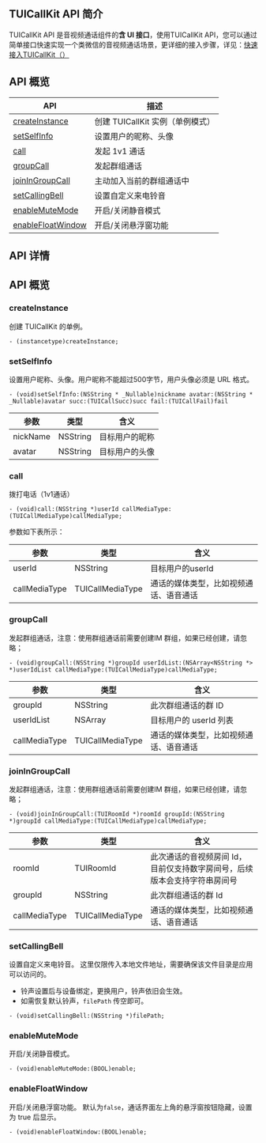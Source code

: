 ## TUICallKit API 简介

TUICallKit API 是音视频通话组件的**含 UI 接口**，使用TUICallKit API，您可以通过简单接口快速实现一个类微信的音视频通话场景，更详细的接入步骤，详见：[快速接入TUICallKit（）]()

<h2 id="TUICallKit">API 概览</h2>

| API | 描述 |
|-----|-----|
| [createInstance](#createinstance)       | 创建 TUICallKit 实例（单例模式） |
| [setSelfInfo](#setselfinfo)             | 设置用户的昵称、头像             |
| [call](#call)                           | 发起 1v1 通话                    |
| [groupCall](#groupcall)                 | 发起群组通话                     |
| [joinInGroupCall](#joiningroupcall)     | 主动加入当前的群组通话中         |
| [setCallingBell](#setcallingbell)       | 设置自定义来电铃音               |
| [enableMuteMode](#enablemutemode)       | 开启/关闭静音模式                |
| [enableFloatWindow](#enablefloatwindow) | 开启/关闭悬浮窗功能              |

<h2 id="TUICallKit">API 详情</h2>

<h2 id="TUICallKit">API 概览</h2>

### createInstance
创建 TUICallKit 的单例。

```objc
- (instancetype)createInstance;
```

### setSelfInfo
设置用户昵称、头像。用户昵称不能超过500字节，用户头像必须是 URL 格式。

```objc
- (void)setSelfInfo:(NSString * _Nullable)nickname avatar:(NSString * _Nullable)avatar succ:(TUICallSucc)succ fail:(TUICallFail)fail
```

| 参数 | 类型 | 含义 |
|-----|-----|-----|
| nickName | NSString | 目标用户的昵称 |
| avatar | NSString | 目标用户的头像 | 

### call
拨打电话（1v1通话）

```objc
- (void)call:(NSString *)userId callMediaType:(TUICallMediaType)callMediaType;
```

参数如下表所示：

| 参数 | 类型 | 含义 |
|-----|-----|-----|
| userId | NSString | 目标用户的userId |
| callMediaType | TUICallMediaType | 通话的媒体类型，比如视频通话、语音通话 |

### groupCall
发起群组通话，注意：使用群组通话前需要创建IM 群组，如果已经创建，请忽略；

```objc
- (void)groupCall:(NSString *)groupId userIdList:(NSArray<NSString *> *)userIdList callMediaType:(TUICallMediaType)callMediaType;
```

| 参数 | 类型 | 含义 |
|-----|-----|-----|
| groupId | NSString | 此次群组通话的群 ID |
| userIdList | NSArray | 目标用户的 userId 列表 |
| callMediaType | TUICallMediaType | 通话的媒体类型，比如视频通话、语音通话 |

### joinInGroupCall
发起群组通话，注意：使用群组通话前需要创建IM 群组，如果已经创建，请忽略；

```objc
- (void)joinInGroupCall:(TUIRoomId *)roomId groupId:(NSString *)groupId callMediaType:(TUICallMediaType)callMediaType;
```

| 参数 | 类型 | 含义 |
|-----|-----|-----|
| roomId | TUIRoomId | 此次通话的音视频房间 Id，目前仅支持数字房间号，后续版本会支持字符串房间号 |
| groupId | NSString | 此次群组通话的群 Id |
| callMediaType | TUICallMediaType | 通话的媒体类型，比如视频通话、语音通话 |

### setCallingBell
设置自定义来电铃音。
这里仅限传入本地文件地址，需要确保该文件目录是应用可以访问的。
- 铃声设置后与设备绑定，更换用户，铃声依旧会生效。
- 如需恢复默认铃声，`filePath` 传空即可。

```objc
- (void)setCallingBell:(NSString *)filePath;
```

### enableMuteMode
开启/关闭静音模式。

```objc
- (void)enableMuteMode:(BOOL)enable;
```

### enableFloatWindow
开启/关闭悬浮窗功能。
默认为`false`，通话界面左上角的悬浮窗按钮隐藏，设置为 true 后显示。

```objc
- (void)enableFloatWindow:(BOOL)enable;
```